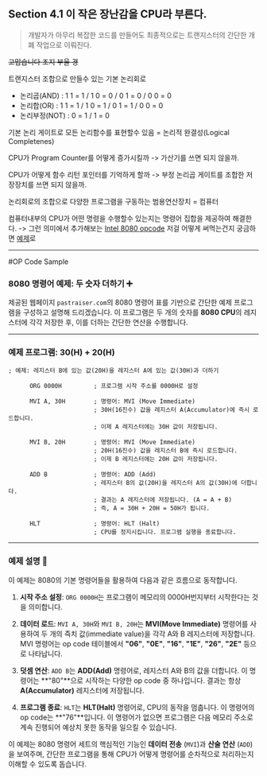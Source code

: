 ## Section 4.1 이 작은 장난감을 CPU라 부른다.
> 개발자가 아무리 복잡한 코드를 만들어도 최종적으로는 트랜지스터의 간단한 개폐 작업으로 이뤄진다.

~~고맙습니다 조지 부울 경~~

트랜지스터 조합으로 만들수 있는 기본 논리회로
- 논리곱(AND) : 1 1 = 1 / 1 0 = 0 / 0 1 = 0 / 0 0 = 0
- 논리합(OR) :  1 1 = 1 / 1 0 = 1 / 0 1 = 1 / 0 0 = 0
- 논리부정(NOT) : 0 = 1 / 1 = 0

기본 논리 게이트로 모든 논리함수를 표현할수 있음 = 논리적 완결성(Logical Completenes)

CPU가 Program Counter를 어떻게 증가시킬까 -> 가산기를 쓰면 되지 않을까.

CPU가 어떻게 함수 리턴 포인터를 기억하게 할까 -> 부정 논리곱 게이트를 조합한 저장장치를 쓰면 되지 않을까.

논리회로의 조합으로 다양한 프로그램을 구동하는 범용연산장치 = 컴퓨터

컴퓨터내부의 CPU가 어떤 명령을 수행할수 있는지는 명령어 집합을 제공하여 해결한다. -> 그런 의미에서 추가해보는 [Intel 8080 opcode](https://pastraiser.com/cpu/i8080/i8080_opcodes.html)
저걸 어떻게 써먹는건지 궁금하면 [예제](op-code-sample)로 

---
#OP Code Sample

### 8080 명령어 예제: 두 숫자 더하기 ➕

제공된 웹페이지 `pastraiser.com`의 8080 명령어 표를 기반으로 간단한 예제 프로그램을 구성하고 설명해 드리겠습니다. 이 프로그램은 두 개의 숫자를 **8080 CPU**의 레지스터에 각각 저장한 후, 이를 더하는 간단한 연산을 수행합니다.

-----

### 예제 프로그램: 30(H) + 20(H)

```assembly
; 예제: 레지스터 B에 있는 값(20H)을 레지스터 A에 있는 값(30H)과 더하기

      ORG 0000H         ; 프로그램 시작 주소를 0000H로 설정

      MVI A, 30H        ; 명령어: MVI (Move Immediate)
                        ; 30H(16진수) 값을 레지스터 A(Accumulator)에 즉시 로드합니다.
                        ; 이제 A 레지스터에는 30H 값이 저장됩니다.

      MVI B, 20H        ; 명령어: MVI (Move Immediate)
                        ; 20H(16진수) 값을 레지스터 B에 즉시 로드합니다.
                        ; 이제 B 레지스터에는 20H 값이 저장됩니다.

      ADD B             ; 명령어: ADD (Add)
                        ; 레지스터 B의 값(20H)을 레지스터 A의 값(30H)에 더합니다.
                        ; 결과는 A 레지스터에 저장됩니다. (A = A + B)
                        ; 즉, A = 30H + 20H = 50H가 됩니다.

      HLT               ; 명령어: HLT (Halt)
                        ; CPU를 정지시킵니다. 프로그램 실행을 종료합니다.
```

-----

### 예제 설명 📝

이 예제는 8080의 기본 명령어들을 활용하여 다음과 같은 흐름으로 동작합니다.

1.  **시작 주소 설정**: `ORG 0000H`는 프로그램이 메모리의 0000H번지부터 시작한다는 것을 의미합니다.

2.  **데이터 로드**: `MVI A, 30H`와 `MVI B, 20H`는 **MVI(Move Immediate)** 명령어를 사용하여 두 개의 즉치 값(immediate value)을 각각 A와 B 레지스터에 저장합니다. MVI 명령어는 op code 테이블에서 **"06"**, **"0E"**, **"16"**, **"1E"**, **"26"**, **"2E"** 등으로 나타납니다.

3.  **덧셈 연산**: `ADD B`는 **ADD(Add)** 명령어로, 레지스터 A와 B의 값을 더합니다. 이 명령어는 \*\*"80"\*\*으로 시작하는 다양한 op code 중 하나입니다. 결과는 항상 **A(Accumulator)** 레지스터에 저장됩니다.

4.  **프로그램 종료**: `HLT`는 **HLT(Halt)** 명령어로, CPU의 동작을 멈춥니다. 이 명령어의 op code는 \*\*"76"\*\*입니다. 이 명령어가 없으면 프로그램은 다음 메모리 주소로 계속 진행되어 예상치 못한 동작을 일으킬 수 있습니다.

이 예제는 8080 명령어 세트의 핵심적인 기능인 **데이터 전송** (`MVI`)과 **산술 연산** (`ADD`)을 보여주며, 간단한 프로그램을 통해 CPU가 어떻게 명령어를 순차적으로 처리하는지 이해할 수 있도록 돕습니다.